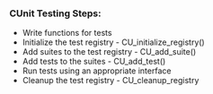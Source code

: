 ### CUnit Testing Steps:
 - Write functions for tests 
 - Initialize the test registry - CU_initialize_registry()
 - Add suites to the test registry - CU_add_suite()
 - Add tests to the suites - CU_add_test()
 - Run tests using an appropriate interface 
 - Cleanup the test registry - CU_cleanup_registry
